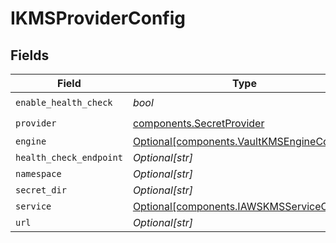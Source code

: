 # IKMSProviderConfig


## Fields

| Field                                                                                        | Type                                                                                         | Required                                                                                     | Description                                                                                  |
| -------------------------------------------------------------------------------------------- | -------------------------------------------------------------------------------------------- | -------------------------------------------------------------------------------------------- | -------------------------------------------------------------------------------------------- |
| `enable_health_check`                                                                        | *bool*                                                                                       | :heavy_check_mark:                                                                           | N/A                                                                                          |
| `provider`                                                                                   | [components.SecretProvider](../../models/components/secretprovider.md)                       | :heavy_check_mark:                                                                           | N/A                                                                                          |
| `engine`                                                                                     | [Optional[components.VaultKMSEngineConfig]](../../models/components/vaultkmsengineconfig.md) | :heavy_minus_sign:                                                                           | N/A                                                                                          |
| `health_check_endpoint`                                                                      | *Optional[str]*                                                                              | :heavy_minus_sign:                                                                           | N/A                                                                                          |
| `namespace`                                                                                  | *Optional[str]*                                                                              | :heavy_minus_sign:                                                                           | N/A                                                                                          |
| `secret_dir`                                                                                 | *Optional[str]*                                                                              | :heavy_minus_sign:                                                                           | N/A                                                                                          |
| `service`                                                                                    | [Optional[components.IAWSKMSServiceConfig]](../../models/components/iawskmsserviceconfig.md) | :heavy_minus_sign:                                                                           | N/A                                                                                          |
| `url`                                                                                        | *Optional[str]*                                                                              | :heavy_minus_sign:                                                                           | N/A                                                                                          |